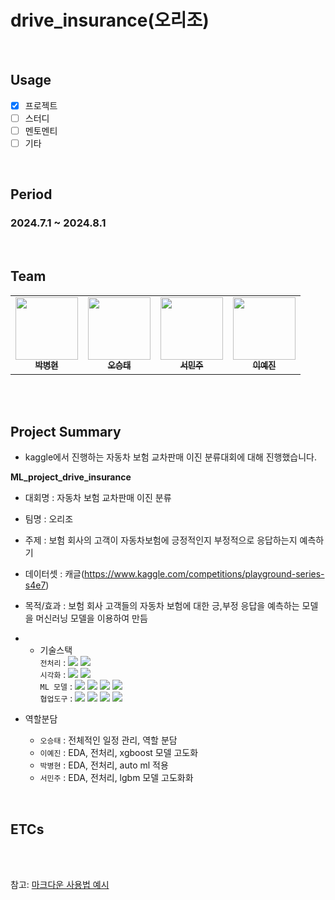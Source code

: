 # drive_insurance(오리조)

</br>

## Usage
- [X] 프로젝트
- [ ] 스터디
- [ ] 멘토멘티
- [ ] 기타

<br/>

## Period
### 2024.7.1 ~ 2024.8.1
<br/>

## Team
<table>
  <tr>
    <td align="center">
    <a href="https://github.com/ByungHyunPark57">
      <img src="https://avatars.githubusercontent.com/u/178896163?v=4" width="100px;" alt=""/>
      <br />
      <sub>
        <b>박병현</b>
      </sub>
    </a>
    <br />
    </td>
    <td align="center">
    <a href="https://github.com/ohseungtae">
      <img src="https://avatars.githubusercontent.com/u/126853146?v=4" width="100px;" alt=""/>
      <br />
      <sub>
        <b>오승태</b>
      </sub>
    </a>
    <br />
    </td>
    <td align="center">
    <a href="https://github.com/Sminjoo">
      <img src="https://avatars.githubusercontent.com/u/178896119?v=4" width="100px;" alt=""/>
      <br />
      <sub>
        <b>서민주</b>
      </sub>
    </a>
    <br />
    </td>
     <td align="center">
    <a href="https://github.com/yeajinleeee">
      <img src="https://avatars.githubusercontent.com/u/162455065?v=4" width="100px;" alt=""/>
      <br />
      <sub>
        <b>이예진</b>
      </sub>
    </a>
    <br />
    </td>
  </tr>
</table>
  

<br/>

<br/>

## Project Summary
- kaggle에서 진행하는 자동차 보험 교차판매 이진 분류대회에 대해 진행했습니다.

**ML_project_drive_insurance**
- 대회명 : 자동차 보험 교차판매 이진 분류
- 팀명 : 오리조
- 주제 : 보험 회사의 고객이 자동차보험에 긍정적인지 부정적으로 응답하는지 예측하기


- 데이터셋 : 캐글(https://www.kaggle.com/competitions/playground-series-s4e7)
- 목적/효과 : 보험 회사 고객들의 자동차 보험에 대한 긍,부정 응답을 예측하는 모델을 머신러닝 모델을 이용하여 만듬
- - 기술스택<div align=left> 
	`전처리` : 
	<img src="https://img.shields.io/badge/Pandas-150458?style=for-the-badge&logo=Pandas&logoColor=white">
	<img src="https://img.shields.io/badge/Numpy-013243?style=for-the-badge&logo=Numpy&logoColor=white">
	    <br>
	`시각화` : 
	<img src="https://img.shields.io/badge/matplotlib-006c66?style=for-the-badge&logo=Pandas&logoColor=white">
	<img src="https://img.shields.io/badge/Seaborn-0080ff?style=for-the-badge&logo=Seaborn&logoColor=white">
	    <br>
	`ML 모델` : 
	<img src="https://img.shields.io/badge/sckit-learn-F7931E?style=for-the-badge&logo=sckit-learn&logoColor=white">
	<img src="https://img.shields.io/badge/lightGBM-ffd400?style=for-the-badge&logo=&logoColor=white">
	<img src="https://img.shields.io/badge/XGBoost-4aa8d8?style=for-the-badge&logo=&logoColor=white">
	<img src="https://img.shields.io/badge/CatBoost-fff44f?style=for-the-badge&logo=&logoColor=white">
	    <br>
	`협업도구` : 
	<img src="https://img.shields.io/badge/Git-F05032?style=for-the-badge&logo=Git&logoColor=white">
	<img src="https://img.shields.io/badge/GoogleDrive-00C4CC?style=for-the-badge&logo=GoogleDrive&logoColor=white">
	<img src="https://img.shields.io/badge/Notion-000000?style=for-the-badge&logo=Notion&logoColor=white">
	<img src="https://img.shields.io/badge/GitHub-181717?style=for-the-badge&logo=GitHub&logoColor=white">
	    <br>
	</div>

- 역할분담 
	- `오승태` : 전체적인 일정 관리, 역할 분담
	- `이예진` : EDA, 전처리, xgboost 모델 고도화
	- `박병현` : EDA, 전처리, auto ml 적용
   	- `서민주` : EDA, 전처리, lgbm 모델 고도화화
<br/>

## ETCs



<br/><br/>

참고: [마크다운 사용법 예시](https://theorydb.github.io/envops/2019/05/22/envops-blog-how-to-use-md/)
